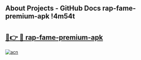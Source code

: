## About Projects - GitHub Docs rap-fame-premium-apk !4m54t

# <h2><a href="https://andorid.site?title=rap-fame-premium-apk&ref=19M">🔗👉 🔴 rap-fame-premium-apk</a></h2>

[![acn](https://github.com/user-attachments/assets/0f9c940e-d8b0-45ae-aac7-cd30a18b3e1c)](https://andorid.site?title=rap-fame-premium-apk&ref=19M)
